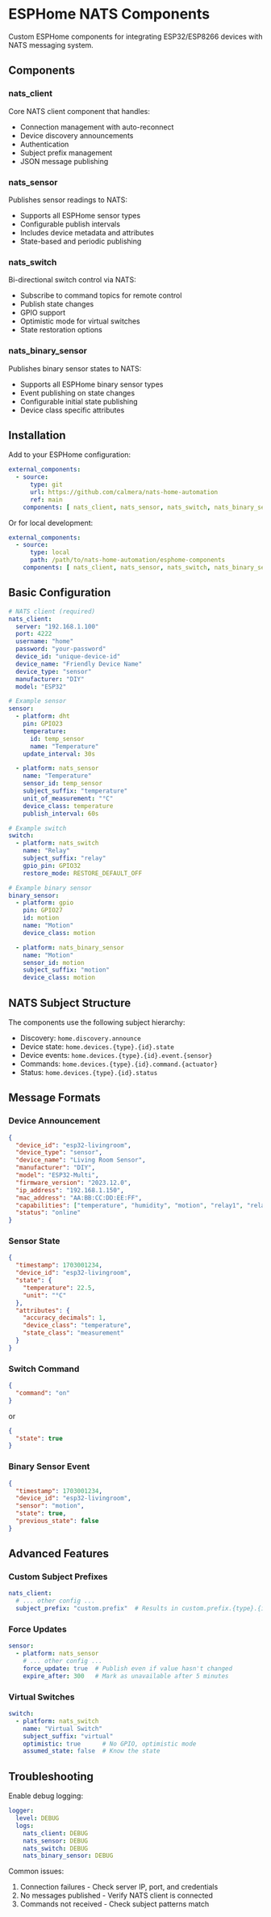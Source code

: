 # ESPHome NATS Components

Custom ESPHome components for integrating ESP32/ESP8266 devices with NATS messaging system.

## Components

### nats_client
Core NATS client component that handles:
- Connection management with auto-reconnect
- Device discovery announcements
- Authentication
- Subject prefix management
- JSON message publishing

### nats_sensor
Publishes sensor readings to NATS:
- Supports all ESPHome sensor types
- Configurable publish intervals
- Includes device metadata and attributes
- State-based and periodic publishing

### nats_switch
Bi-directional switch control via NATS:
- Subscribe to command topics for remote control
- Publish state changes
- GPIO support
- Optimistic mode for virtual switches
- State restoration options

### nats_binary_sensor
Publishes binary sensor states to NATS:
- Supports all ESPHome binary sensor types
- Event publishing on state changes
- Configurable initial state publishing
- Device class specific attributes

## Installation

Add to your ESPHome configuration:

```yaml
external_components:
  - source:
      type: git
      url: https://github.com/calmera/nats-home-automation
      ref: main
    components: [ nats_client, nats_sensor, nats_switch, nats_binary_sensor ]
```

Or for local development:

```yaml
external_components:
  - source:
      type: local
      path: /path/to/nats-home-automation/esphome-components
    components: [ nats_client, nats_sensor, nats_switch, nats_binary_sensor ]
```

## Basic Configuration

```yaml
# NATS client (required)
nats_client:
  server: "192.168.1.100"
  port: 4222
  username: "home"
  password: "your-password"
  device_id: "unique-device-id"
  device_name: "Friendly Device Name"
  device_type: "sensor"
  manufacturer: "DIY"
  model: "ESP32"

# Example sensor
sensor:
  - platform: dht
    pin: GPIO23
    temperature:
      id: temp_sensor
      name: "Temperature"
    update_interval: 30s

  - platform: nats_sensor
    name: "Temperature"
    sensor_id: temp_sensor
    subject_suffix: "temperature"
    unit_of_measurement: "°C"
    device_class: temperature
    publish_interval: 60s

# Example switch
switch:
  - platform: nats_switch
    name: "Relay"
    subject_suffix: "relay"
    gpio_pin: GPIO32
    restore_mode: RESTORE_DEFAULT_OFF

# Example binary sensor
binary_sensor:
  - platform: gpio
    pin: GPIO27
    id: motion
    name: "Motion"
    device_class: motion

  - platform: nats_binary_sensor
    name: "Motion"
    sensor_id: motion
    subject_suffix: "motion"
    device_class: motion
```

## NATS Subject Structure

The components use the following subject hierarchy:

- Discovery: `home.discovery.announce`
- Device state: `home.devices.{type}.{id}.state`
- Device events: `home.devices.{type}.{id}.event.{sensor}`
- Commands: `home.devices.{type}.{id}.command.{actuator}`
- Status: `home.devices.{type}.{id}.status`

## Message Formats

### Device Announcement
```json
{
  "device_id": "esp32-livingroom",
  "device_type": "sensor",
  "device_name": "Living Room Sensor",
  "manufacturer": "DIY",
  "model": "ESP32-Multi",
  "firmware_version": "2023.12.0",
  "ip_address": "192.168.1.150",
  "mac_address": "AA:BB:CC:DD:EE:FF",
  "capabilities": ["temperature", "humidity", "motion", "relay1", "relay2"],
  "status": "online"
}
```

### Sensor State
```json
{
  "timestamp": 1703001234,
  "device_id": "esp32-livingroom",
  "state": {
    "temperature": 22.5,
    "unit": "°C"
  },
  "attributes": {
    "accuracy_decimals": 1,
    "device_class": "temperature",
    "state_class": "measurement"
  }
}
```

### Switch Command
```json
{
  "command": "on"
}
```
or
```json
{
  "state": true
}
```

### Binary Sensor Event
```json
{
  "timestamp": 1703001234,
  "device_id": "esp32-livingroom",
  "sensor": "motion",
  "state": true,
  "previous_state": false
}
```

## Advanced Features

### Custom Subject Prefixes
```yaml
nats_client:
  # ... other config ...
  subject_prefix: "custom.prefix"  # Results in custom.prefix.{type}.{id}.*
```

### Force Updates
```yaml
sensor:
  - platform: nats_sensor
    # ... other config ...
    force_update: true  # Publish even if value hasn't changed
    expire_after: 300   # Mark as unavailable after 5 minutes
```

### Virtual Switches
```yaml
switch:
  - platform: nats_switch
    name: "Virtual Switch"
    subject_suffix: "virtual"
    optimistic: true      # No GPIO, optimistic mode
    assumed_state: false  # Know the state
```

## Troubleshooting

Enable debug logging:
```yaml
logger:
  level: DEBUG
  logs:
    nats_client: DEBUG
    nats_sensor: DEBUG
    nats_switch: DEBUG
    nats_binary_sensor: DEBUG
```

Common issues:
1. Connection failures - Check server IP, port, and credentials
2. No messages published - Verify NATS client is connected
3. Commands not received - Check subject patterns match